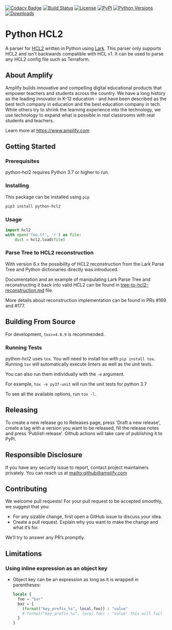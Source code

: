 [![Codacy Badge](https://app.codacy.com/project/badge/Grade/2e2015f9297346cbaa788c46ab957827)](https://app.codacy.com/gh/amplify-education/python-hcl2/dashboard?utm_source=gh&utm_medium=referral&utm_content=&utm_campaign=Badge_grade)
[![Build Status](https://travis-ci.org/amplify-education/python-hcl2.svg?branch=master)](https://travis-ci.org/amplify-education/python-hcl2)
[![License](https://img.shields.io/badge/license-MIT-blue.svg)](https://raw.githubusercontent.com/amplify-education/python-hcl2/master/LICENSE)
[![PyPI](https://img.shields.io/pypi/v/python-hcl2.svg)](https://pypi.org/project/python-hcl2/)
[![Python Versions](https://img.shields.io/pypi/pyversions/python-hcl2.svg)](https://pypi.python.org/pypi/python-hcl2)
[![Downloads](https://img.shields.io/badge/dynamic/json.svg?label=downloads&url=https%3A%2F%2Fpypistats.org%2Fapi%2Fpackages%2Fpython-hcl2%2Frecent&query=data.last_month&colorB=brightgreen&suffix=%2FMonth)](https://pypistats.org/packages/python-hcl2)

# Python HCL2

A parser for [HCL2](https://github.com/hashicorp/hcl/blob/hcl2/hclsyntax/spec.md) written in Python using
[Lark](https://github.com/lark-parser/lark). This parser only supports HCL2 and isn't backwards compatible
with HCL v1. It can be used to parse any HCL2 config file such as Terraform.

## About Amplify

Amplify builds innovative and compelling digital educational products that empower teachers and students across the
country. We have a long history as the leading innovator in K-12 education - and have been described as the best tech
company in education and the best education company in tech. While others try to shrink the learning experience into
the technology, we use technology to expand what is possible in real classrooms with real students and teachers.

Learn more at <https://www.amplify.com>

## Getting Started

### Prerequisites

python-hcl2 requires Python 3.7 or higher to run.

### Installing

This package can be installed using `pip`

```sh
pip3 install python-hcl2
```

### Usage

```python
import hcl2
with open('foo.tf', 'r') as file:
    dict = hcl2.load(file)
```

### Parse Tree to HCL2 reconstruction

With version 6.x the possibility of HCL2 reconstruction from the Lark Parse Tree and Python dictionaries directly was introduced.

Documentation and an example of manipulating Lark Parse Tree and reconstructing it back into valid HCL2 can be found in [tree-to-hcl2-reconstruction.md](https://github.com/amplify-education/python-hcl2/blob/main/tree-to-hcl2-reconstruction.md) file.

More details about reconstruction implementation can be found in PRs #169 and #177.

## Building From Source

For development, `tox>=4.0.9` is recommended.

### Running Tests

python-hcl2 uses `tox`. You will need to install tox with `pip install tox`.
Running `tox` will automatically execute linters as well as the unit tests.

You can also run them individually with the `-e` argument.

For example, `tox -e py37-unit` will run the unit tests for python 3.7

To see all the available options, run `tox -l`.

## Releasing

To create a new release go to Releases page, press 'Draft a new release', create a tag
with a version you want to be released, fill the release notes and press 'Publish release'.
Github actions will take care of publishing it to PyPi.

## Responsible Disclosure

If you have any security issue to report, contact project maintainers privately.
You can reach us at <mailto:github@amplify.com>

## Contributing

We welcome pull requests! For your pull request to be accepted smoothly, we suggest that you:

- For any sizable change, first open a GitHub issue to discuss your idea.
- Create a pull request.  Explain why you want to make the change and what it’s for.

We’ll try to answer any PR’s promptly.

## Limitations

### Using inline expression as an object key

- Object key can be an expression as long as it is wrapped in parentheses:
  ```terraform
  locals {
    foo = "bar"
    baz = {
      (format("key_prefix_%s", local.foo)) : "value"
      # format("key_prefix_%s", local.foo) : "value" this will fail
    }
  }
  ```
